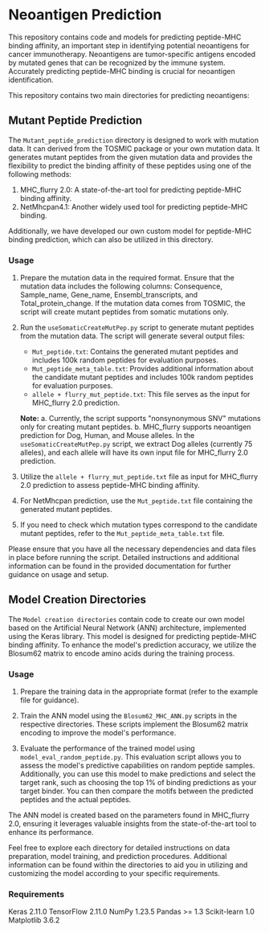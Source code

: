 # Neoantigen Prediction

This repository contains code and models for predicting peptide-MHC binding affinity, an important step in identifying potential neoantigens for cancer immunotherapy. Neoantigens are tumor-specific antigens encoded by mutated genes that can be recognized by the immune system. Accurately predicting peptide-MHC binding is crucial for neoantigen identification.

This repository contains two main directories for predicting neoantigens:

## Mutant Peptide Prediction

The `Mutant_peptide_prediction` directory is designed to work with mutation data. It can derived from the TOSMIC package or your own mutation data. It generates mutant peptides from the given mutation data and provides the flexibility to predict the binding affinity of these peptides using one of the following methods:

1. MHC_flurry 2.0: A state-of-the-art tool for predicting peptide-MHC binding affinity.
2. NetMhcpan4.1: Another widely used tool for predicting peptide-MHC binding.

Additionally, we have developed our own custom model for peptide-MHC binding prediction, which can also be utilized in this directory.

### Usage

1. Prepare the mutation data in the required format. Ensure that the mutation data includes the following columns: Consequence, Sample_name, Gene_name, Ensembl_transcripts, and Total_protein_change. If the mutation data comes from TOSMIC, the script will create mutant peptides from somatic mutations only.

2. Run the `useSomaticCreateMutPep.py` script to generate mutant peptides from the mutation data. The script will generate several output files:

   - `Mut_peptide.txt`: Contains the generated mutant peptides and includes 100k random peptides for evaluation purposes.
   - `Mut_peptide_meta_table.txt`: Provides additional information about the candidate mutant peptides and includes 100k random peptides for evaluation purposes.
   - `allele + flurry_mut_peptide.txt`: This file serves as the input for MHC_flurry 2.0 prediction.

   **Note:**
   a. Currently, the script supports "nonsynonymous SNV" mutations only for creating mutant peptides.
   b. MHC_flurry supports neoantigen prediction for Dog, Human, and Mouse alleles. In the `useSomaticCreateMutPep.py` script, we extract Dog alleles (currently 75 alleles), and each allele will have its own input file for MHC_flurry 2.0 prediction.

3. Utilize the `allele + flurry_mut_peptide.txt` file as input for MHC_flurry 2.0 prediction to assess peptide-MHC binding affinity.

4. For NetMhcpan prediction, use the `Mut_peptide.txt` file containing the generated mutant peptides.

5. If you need to check which mutation types correspond to the candidate mutant peptides, refer to the `Mut_peptide_meta_table.txt` file.

Please ensure that you have all the necessary dependencies and data files in place before running the script. Detailed instructions and additional information can be found in the provided documentation for further guidance on usage and setup.

## Model Creation Directories

The `Model creation directories` contain code to create our own model based on the Artificial Neural Network (ANN) architecture, implemented using the Keras library. This model is designed for predicting peptide-MHC binding affinity. To enhance the model's prediction accuracy, we utilize the Blosum62 matrix to encode amino acids during the training process.

### Usage

1. Prepare the training data in the appropriate format (refer to the example file for guidance).

2. Train the ANN model using the `Blosum62_MHC_ANN.py` scripts in the respective directories. These scripts implement the Blosum62 matrix encoding to improve the model's performance.

3. Evaluate the performance of the trained model using `model_eval_random_peptide.py`. This evaluation script allows you to assess the model's predictive capabilities on random peptide samples. Additionally, you can use this model to make predictions and select the target rank, such as choosing the top 1% of binding predictions as your target binder. You can then compare the motifs between the predicted peptides and the actual peptides.

The ANN model is created based on the parameters found in MHC_flurry 2.0, ensuring it leverages valuable insights from the state-of-the-art tool to enhance its performance.

Feel free to explore each directory for detailed instructions on data preparation, model training, and prediction procedures. Additional information can be found within the directories to aid you in utilizing and customizing the model according to your specific requirements.

### Requirements

Keras 2.11.0
TensorFlow 2.11.0
NumPy 1.23.5
Pandas >= 1.3
Scikit-learn 1.0
Matplotlib 3.6.2
